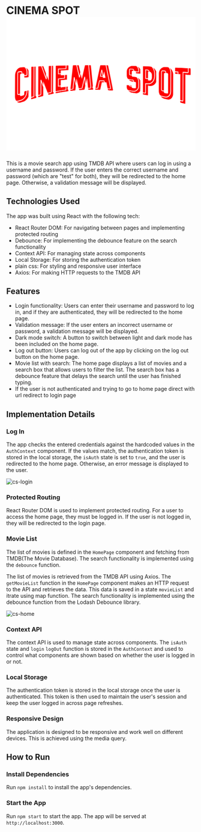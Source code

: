 
# CINEMA SPOT  ![cs-Logo](./src/assets/tcslogo.png)

This is a movie search app using TMDB API where users can log in using a username and password. If the user enters the correct username and password (which are "test" for both), they will be redirected to the home page. Otherwise, a validation message will be displayed.

## Technologies Used

The app was built using React with the following tech:

- React Router DOM: For navigating between pages and implementing protected routing
- Debounce: For implementing the debounce feature on the search functionality
- Context API: For managing state across components
- Local Storage: For storing the authentication token
- plain css: For styling and responsive user interface
- Axios: For making HTTP requests to the TMDB API

## Features

- Login functionality: Users can enter their username and password to log in, and if they are authenticated, they will be redirected to the home page.
- Validation message: If the user enters an incorrect username or password, a validation message will be displayed.
- Dark mode switch: A button to switch between light and dark mode has been included on the home page.
- Log out button: Users can log out of the app by clicking on the log out button on the home page.
- Movie list with search: The home page displays a list of movies and a search box that allows users to filter the list. The search box has a debounce feature that delays the search until the user has finished typing.
- If the user is  not authenticated and trying to go to home page direct with url redirect to login page

## Implementation Details

### Log In

The app checks the entered credentials against the hardcoded values in the `AuthContext` component. If the values match, the authentication token is stored in the local storage, the `isAuth` state is set to `true`, and the user is redirected to the home page. Otherwise, an error message is displayed to the user.

![cs-login](./src/assets/CINEMASPOT_LOGIN.png)

### Protected Routing

React Router DOM is used to implement protected routing. For a user to access the home page, they must be logged in. If the user is not logged in, they will be redirected to the login page.

### Movie List

The list of movies is defined in the `HomePage` component and fetching from TMDB(The Movie Database). The search functionality is implemented using the `debounce` function.

The list of movies is retrieved from the TMDB API using Axios. The `getMovieList` function in the `HomePage` component makes an HTTP request to the API and retrieves the data. This data is saved in a state `movieList` and itrate using map function. The search functionality is implemented using the debounce function from the Lodash Debounce library.

![cs-home](./src/assets/CINEMASPOT_HOME.png)

### Context API

The context API is used to manage state across components. The `isAuth` state and `login` `logOut` function is stored in the `AuthContext` and used to control what components are shown based on whether the user is logged in or not.

### Local Storage

The authentication token is stored in the local storage once the user is authenticated. This token is then used to maintain the user's session and keep the user logged in across page refreshes.

### Responsive Design

The application is designed to be responsive and work well on different devices. This is achieved using the media query.

## How to Run

### Install Dependencies

Run `npm install` to install the app's dependencies.

### Start the App

Run `npm start` to start the app. The app will be served at `http://localhost:3000`.
